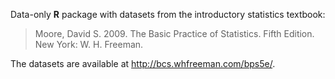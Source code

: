 Data-only **R** package with datasets from the introductory statistics textbook:

>  Moore, David S. 2009. The Basic Practice of Statistics. Fifth Edition. New York: W. H. Freeman.

The datasets are available at http://bcs.whfreeman.com/bps5e/.
